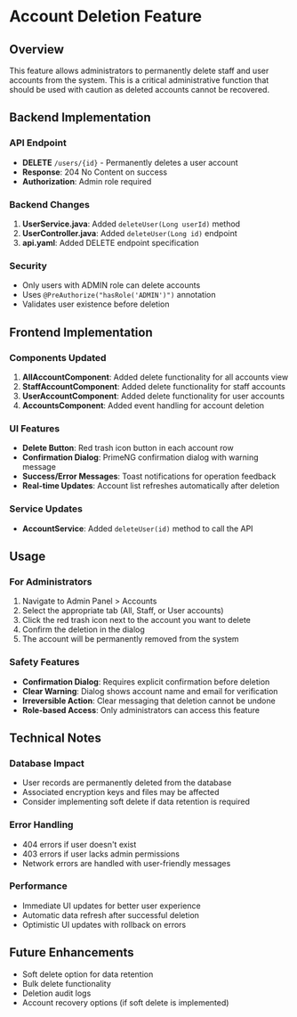 # Account Deletion Feature

## Overview
This feature allows administrators to permanently delete staff and user accounts from the system. This is a critical administrative function that should be used with caution as deleted accounts cannot be recovered.

## Backend Implementation

### API Endpoint
- **DELETE** `/users/{id}` - Permanently deletes a user account
- **Response**: 204 No Content on success
- **Authorization**: Admin role required

### Backend Changes
1. **UserService.java**: Added `deleteUser(Long userId)` method
2. **UserController.java**: Added `deleteUser(Long id)` endpoint
3. **api.yaml**: Added DELETE endpoint specification

### Security
- Only users with ADMIN role can delete accounts
- Uses `@PreAuthorize("hasRole('ADMIN')")` annotation
- Validates user existence before deletion

## Frontend Implementation

### Components Updated
1. **AllAccountComponent**: Added delete functionality for all accounts view
2. **StaffAccountComponent**: Added delete functionality for staff accounts
3. **UserAccountComponent**: Added delete functionality for user accounts
4. **AccountsComponent**: Added event handling for account deletion

### UI Features
- **Delete Button**: Red trash icon button in each account row
- **Confirmation Dialog**: PrimeNG confirmation dialog with warning message
- **Success/Error Messages**: Toast notifications for operation feedback
- **Real-time Updates**: Account list refreshes automatically after deletion

### Service Updates
- **AccountService**: Added `deleteUser(id)` method to call the API

## Usage

### For Administrators
1. Navigate to Admin Panel > Accounts
2. Select the appropriate tab (All, Staff, or User accounts)
3. Click the red trash icon next to the account you want to delete
4. Confirm the deletion in the dialog
5. The account will be permanently removed from the system

### Safety Features
- **Confirmation Dialog**: Requires explicit confirmation before deletion
- **Clear Warning**: Dialog shows account name and email for verification
- **Irreversible Action**: Clear messaging that deletion cannot be undone
- **Role-based Access**: Only administrators can access this feature

## Technical Notes

### Database Impact
- User records are permanently deleted from the database
- Associated encryption keys and files may be affected
- Consider implementing soft delete if data retention is required

### Error Handling
- 404 errors if user doesn't exist
- 403 errors if user lacks admin permissions
- Network errors are handled with user-friendly messages

### Performance
- Immediate UI updates for better user experience
- Automatic data refresh after successful deletion
- Optimistic UI updates with rollback on errors

## Future Enhancements
- Soft delete option for data retention
- Bulk delete functionality
- Deletion audit logs
- Account recovery options (if soft delete is implemented) 